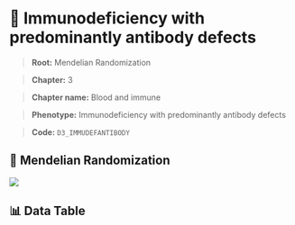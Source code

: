 # 🧪 Immunodeficiency with predominantly antibody defects

> **Root:** Mendelian Randomization

> **Chapter:** 3  

> **Chapter name:** Blood and immune

> **Phenotype:** Immunodeficiency with predominantly antibody defects  

> **Code:** `D3_IMMUDEFANTIBODY`

## 🧬 Mendelian Randomization  

<img src="/MR/Figures/Forward/D3_IMMUDEFANTIBODY.png"/>

## 📊 Data Table

<CsvTableMRF src="/MR_Data/Forward/D3_IMMUDEFANTIBODY.csv"/>
